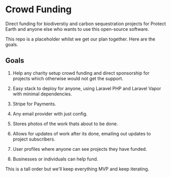 # Crowd Funding

Direct funding for biodiverstiy and carbon sequestration projects for Protect Earth and anyone else who wants to use this open-source software.

This repo is a placeholder whilst we get our plan together. Here are the goals.

## Goals

1. Help any charity setup crowd funding and direct sponsorship for projects
   which otherwise would not get the support.

2. Easy stack to deploy for anyone, using Laravel PHP and Laravel Vapor with
   minimal dependencies.

3. Stripe for Payments.

4. Any email provider with just config.

5. Stores photos of the work thats about to be done.

6. Allows for updates of work after its done, emailing out updates to project
   subscribers.

7. User profiles where anyone can see projects they have funded.

8. Businesses or individuals can help fund.

This is a tall order but we'll keep everything MVP and keep iterating. 


